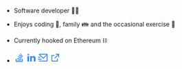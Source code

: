 
* Software developer 👨‍💻
* Enjoys coding 🧩, family 👪 and the occasional exercise 🎾
* Currently hooked on Ethereum ⛓️


* [![StackOverflow](stack-overflow.png)](//stackoverflow.com/users/2732991/halvor-holsten-strand)
 [![LinkedIn](linkedin.png)](http://www.linkedin.com/in/halvorholstenstrand)
 [![Email](mail.png)](mailto:halvor.holsten.strand@gmail.com)
 [![Website](external.png)](//halvorstrand.com)
